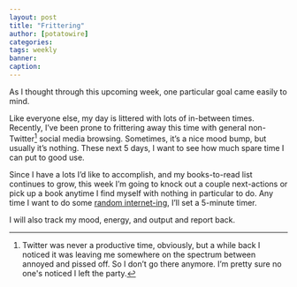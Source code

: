 ```yaml
---
layout: post
title: "Frittering"
author: [potatowire]
categories: 
tags: weekly
banner: 
caption:
---
```


As I thought through this upcoming week, one particular goal came easily to mind.

Like everyone else, my day is littered with lots of in-between times. Recently, I’ve been prone to frittering away this time with general non-Twitter[^1] social media browsing. Sometimes, it’s a nice mood bump, but usually it’s nothing. These next 5 days, I want to see how much spare time I can put to good use.

Since I have a lots I’d like to accomplish, and my books-to-read list continues to grow, this week I’m going to knock out a couple next-actions or pick up a book anytime I find myself with nothing in particular to do. Any time I want to do some [random internet-ing][1], I’ll set a 5-minute timer. 

I will also track my mood, energy, and output and report back. 

[^1]:	Twitter was never a productive time, obviously, but a while back I noticed it was leaving me somewhere on the spectrum between annoyed and pissed off. So I don’t go there anymore. I’m pretty sure no one's noticed I left the party.

[1]:	https://media.giphy.com/media/WQD6NEEsVTvxK/giphy.gif
